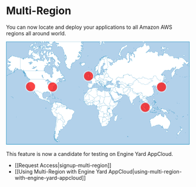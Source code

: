 # Multi-Region

You can now locate and deploy your applications to all Amazon AWS regions all around world.

![Multi-Region](images/ey-regions_sm.png)

This feature is now a candidate for testing on Engine Yard AppCloud.

  - [[Request Access|signup-multi-region]]
  - [[Using Multi-Region with Engine Yard AppCloud|using-multi-region-with-engine-yard-appcloud]]
